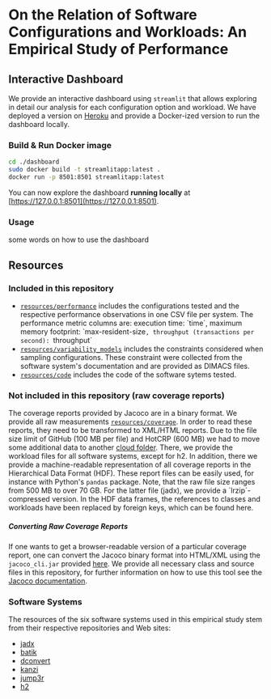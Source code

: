 # On the Relation of Software Configurations and Workloads: An Empirical Study of Performance

## Interactive Dashboard
We provide an interactive dashboard using `streamlit` that allows exploring in detail our analysis for each configuration option and workload. We have deployed a version on [Heroku](https://workload-performance.herokuapp.com) and provide a Docker-ized version to run the dashboard locally.

### Build & Run Docker image
```bash
cd ./dashboard
sudo docker build -t streamlitapp:latest .
docker run -p 8501:8501 streamlitapp:latest
```
You can now explore the dashboard **running locally** at [https://127.0.0.1:8501](https://127.0.0.1:8501).

### Usage
some words on how to use the dashboard


## Resources

### Included in this repository
* [`resources/performance`](resources/performance`) includes the configurations tested and the respective performance observations in one CSV file per system. The performance metric columns are: execution time: `time`, maximum memory footprint: `max-resident-size`, throughput (transactions per second): `throughput` 
* [`resources/variability_models`](resources/variability_models`) includes the constraints considered when sampling configurations. These constraint were collected from the software system's documentation and are provided as DIMACS files.
* [`resources/code`](resources/code`) includes the code of the software sytems tested.

### Not included in this repository (raw coverage reports)
The coverage reports provided by Jacoco are in a binary format. We provide all raw measurements [`resources/coverage`](resources/coverage). In order to read these reports, they need to be transformed to XML/HTML reports. Due to the file size limit of GitHub (100 MB per file) and HotCRP (600 MB) we had to move some additional data to another [cloud folder](https://mega.nz/folder/VUpClDiA#-pJj8fm8d_Td5udauW61aQ). There, we provide the workload files for all software systems, except for h2. In addition, there we provide a machine-readable representation of all coverage reports in the Hierarchical Data Format (HDF). These report files can be easily used, for instance with Python's `pandas` package. Note, that the raw file size ranges from 500 MB to over 70 GB. For the latter file (jadx), we provide a ´lrzip´-compressed version. In the HDF data frames, the references to classes and workloads have been replaced by foreign keys, which can be found here.

##### Converting Raw Coverage Reports
If one wants to get a browser-readable version of a particular coverage report, one can convert the Jacoco binary format into HTML/XML using the `jacoco_cli.jar` provided [here](utility/jacoco_cli.jar). We provide all necessary class and source files in this repository, for further information on how to use this tool see the [Jacoco documentation](https://www.jacoco.org/jacoco/trunk/doc/cli.html).

### Software Systems
The resources of the six software systems used in this empirical study stem from their respective repositories and Web sites:
* [jadx](https://github.com/skylot/jadx)
* [batik](https://xmlgraphics.apache.org/batik/tools/rasterizer.html)
* [dconvert](https://github.com/patrickfav/density-converter)
* [kanzi](https://github.com/flanglet/kanzi)
* [jump3r](https://github.com/Sciss/jump3r)
* [h2](https://github.com/h2database/h2database)

